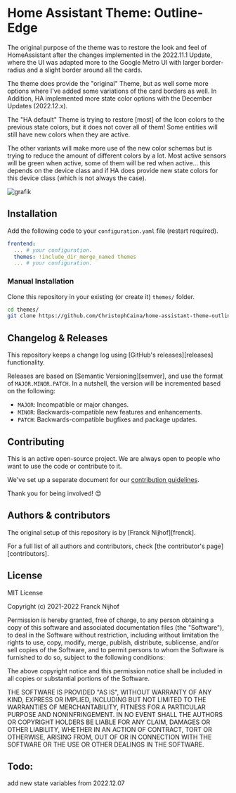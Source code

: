 # Home Assistant Theme: Outline-Edge

The original purpose of the theme was to restore the look and feel of HomeAssistant after the changes implemented in the 2022.11.1 Update, where the UI was adapted more to the Google Metro UI with larger border-radius and a slight border around all the cards.

The theme does provide the "original" Theme, but as well some more options where I've added some variations of the card borders as well.
In Addition, HA implemented more state color options with the December Updates (2022.12.x).

The "HA default" Theme is trying to restore [most] of the Icon colors to the previous state colors, but it does not cover all of them!
Some entities will still have new colors when they are active.

The other variants will make more use of the new color schemas but is trying to reduce the amount of different colors by a lot.
Most active sensors will be green when active, some of them will be red when active... this depends on the device class and if HA does provide new state colors for this device class (which is not always the case).

![grafik](https://user-images.githubusercontent.com/26391061/211516166-90fb898f-6cb6-46d6-96d3-9ebb7e3c9935.png)

## Installation

Add the following code to your `configuration.yaml` file (restart required).

```yaml
frontend:
  ... # your configuration.
  themes: !include_dir_merge_named themes
  ... # your configuration.
```

### Manual Installation

Clone this repository in your existing (or create it) `themes/` folder.

```bash
cd themes/
git clone https://github.com/ChristophCaina/home-assistant-theme-outline-edge
```

## Changelog & Releases

This repository keeps a change log using [GitHub's releases][releases]
functionality.

Releases are based on [Semantic Versioning][semver], and use the format
of `MAJOR.MINOR.PATCH`. In a nutshell, the version will be incremented
based on the following:

- `MAJOR`: Incompatible or major changes.
- `MINOR`: Backwards-compatible new features and enhancements.
- `PATCH`: Backwards-compatible bugfixes and package updates.

## Contributing

This is an active open-source project. We are always open to people who want to
use the code or contribute to it.

We've set up a separate document for our
[contribution guidelines](CONTRIBUTING.md).

Thank you for being involved! :heart_eyes:

## Authors & contributors

The original setup of this repository is by [Franck Nijhof][frenck].

For a full list of all authors and contributors,
check [the contributor's page][contributors].

## License

MIT License

Copyright (c) 2021-2022 Franck Nijhof

Permission is hereby granted, free of charge, to any person obtaining a copy
of this software and associated documentation files (the "Software"), to deal
in the Software without restriction, including without limitation the rights
to use, copy, modify, merge, publish, distribute, sublicense, and/or sell
copies of the Software, and to permit persons to whom the Software is
furnished to do so, subject to the following conditions:

The above copyright notice and this permission notice shall be included in all
copies or substantial portions of the Software.

THE SOFTWARE IS PROVIDED "AS IS", WITHOUT WARRANTY OF ANY KIND, EXPRESS OR
IMPLIED, INCLUDING BUT NOT LIMITED TO THE WARRANTIES OF MERCHANTABILITY,
FITNESS FOR A PARTICULAR PURPOSE AND NONINFRINGEMENT. IN NO EVENT SHALL THE
AUTHORS OR COPYRIGHT HOLDERS BE LIABLE FOR ANY CLAIM, DAMAGES OR OTHER
LIABILITY, WHETHER IN AN ACTION OF CONTRACT, TORT OR OTHERWISE, ARISING FROM,
OUT OF OR IN CONNECTION WITH THE SOFTWARE OR THE USE OR OTHER DEALINGS IN THE
SOFTWARE.

## Todo:
add new state variables from 2022.12.07
